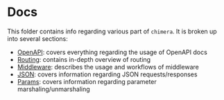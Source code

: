 # Docs
This folder contains info regarding various part of `chimera`. It is broken up into several sections:
- [OpenAPI](openapi.md): covers everything regarding the usage of OpenAPI docs
- [Routing](routing.md): contains in-depth overview of routing
- [Middleware](middleware.md): describes the usage and workflows of middleware
- [JSON](json.md): covers information regarding JSON requests/responses 
- [Params](params.md): covers information regarding parameter marshaling/unmarshaling
<!-- - [Forms](form.md): covers information regarding form-encoded requests -->
